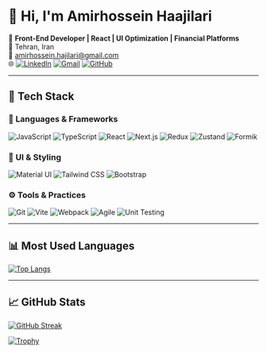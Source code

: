 # 👋 Hi, I'm Amirhossein Haajilari

🎯 **Front-End Developer | React | UI Optimization | Financial Platforms**  
📍 Tehran, Iran  
📧 amirhossein.hajilari@gmail.com  
🌐 [![LinkedIn](https://img.shields.io/badge/-LinkedIn-0A66C2?style=flat&logo=linkedin&logoColor=white)](https://www.linkedin.com/in/haajilari)
[![Gmail](https://img.shields.io/badge/-Gmail-D14836?style=flat&logo=gmail&logoColor=white)](mailto:amirhossein.haajilari@gmail.com)
[![GitHub](https://img.shields.io/badge/-GitHub-181717?style=flat&logo=github&logoColor=white)](https://github.com/haajilari)

---

## 🚀 Tech Stack

### 🧠 Languages & Frameworks

![JavaScript](https://img.shields.io/badge/-JavaScript-F7DF1E?style=flat&logo=javascript&logoColor=black)
![TypeScript](https://img.shields.io/badge/-TypeScript-3178C6?style=flat&logo=typescript&logoColor=white)
![React](https://img.shields.io/badge/-React-20232A?style=flat&logo=react)
![Next.js](https://img.shields.io/badge/-Next.js-000000?style=flat&logo=next.js)
![Redux](https://img.shields.io/badge/-Redux-764ABC?style=flat&logo=redux&logoColor=white)
![Zustand](https://img.shields.io/badge/-Zustand-000000?style=flat)
![Formik](https://img.shields.io/badge/-Formik-EF4B4C?style=flat)

### 🎨 UI & Styling

![Material UI](https://img.shields.io/badge/-MaterialUI-007FFF?style=flat&logo=mui&logoColor=white)
![Tailwind CSS](https://img.shields.io/badge/-TailwindCSS-06B6D4?style=flat&logo=tailwind-css&logoColor=white)
![Bootstrap](https://img.shields.io/badge/-Bootstrap-7952B3?style=flat&logo=bootstrap)

### ⚙️ Tools & Practices

![Git](https://img.shields.io/badge/-Git-F05032?style=flat&logo=git&logoColor=white)
![Vite](https://img.shields.io/badge/-Vite-646CFF?style=flat&logo=vite&logoColor=white)
![Webpack](https://img.shields.io/badge/-Webpack-8DD6F9?style=flat&logo=webpack&logoColor=black)
![Agile](https://img.shields.io/badge/-Agile-lightgrey?style=flat)
![Unit Testing](https://img.shields.io/badge/-Unit%20Testing-6DB33F?style=flat)

---

## 📊 Most Used Languages

[![Top Langs](https://github-readme-stats.vercel.app/api/top-langs/?username=haajilari&layout=compact&langs_count=8&theme=gruvbox)](https://github.com/anuraghazra/github-readme-stats)

---

## 📈 GitHub Stats


[![GitHub Streak](https://streak-stats.demolab.com?user=haajilari&theme=gruvbox&date_format=%5BY.%5Dn.j)](https://git.io/streak-stats)

[![Trophy](https://github-profile-trophy.vercel.app/?username=haajilari&theme=gruvbox&column=7)](https://github.com/ryo-ma/github-profile-trophy)

